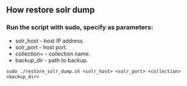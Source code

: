 ## How restore solr dump

### Run the script with sudo, specify as parameters:
* solr_host - host IP address.
* solr_port - host port.
* collection= - collection name.  
* backup_dir - path to backup.

`sudo ./restore_solr_dump.sh <solr_host> <solr_port> <collection> <backup_dir>`